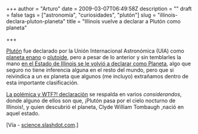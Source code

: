 +++
author = "Arturo"
date = 2009-03-07T06:49:58Z
description = ""
draft = false
tags = ["astronomía", "curiosidades", "plutón"]
slug = "illinois-declara-pluton-planeta"
title = "Illinois vuelve a declarar a Plutón como planeta"

+++

[Plutón](https://es.wikipedia.org/wiki/Plut%C3%B3n_(planeta_enano)) fue declarado por la Unión Internacional Astronómica (UIA) como [planeta enano](https://es.wikipedia.org/wiki/Planeta_enano) o [plutoide](https://es.wikipedia.org/wiki/Plutoide), pero a pesar de lo anterior y sin temblarles la mano [en el Estado de Illinois se le volvió a declarar como Planeta](https://www.slate.com/blogs/bad_astronomy/2009/03/05/illinois_plutocrats.html), algo que seguro no tiene inferencia alguna en el resto del mundo, pero que si reivindica a un ex planeta que algunos (me incluyo) extrañamos dentro de esta importante clasificación.

[La polémica y WTF?! declaración](http://www.ilga.gov/legislation/96/SR/PDF/09600SR0046lv.pdf) se respalda en varios *considerandos*, donde alguno de ellos son que, ¡Plutón pasa por el cielo nocturno de Illinois!, y quien descubrió el planeta, Clyde William Tombaugh ,nació en aquel estado.

[Vía - [science.slashdot.com](https://science.slashdot.org/story/09/03/06/0436206/illinois-declares-pluto-a-planet).]
